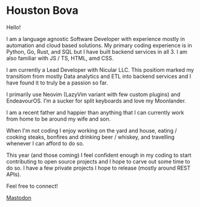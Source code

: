 # Houston Bova

Hello!

I am a language agnostic Software Developer with experience mostly in automation and cloud based solutions.
My primary coding experience is in Python, Go, Rust, and SQL but I have built backend services in all 3. 
I am also familiar with JS / TS, HTML, amd CSS.

I am currently a Lead Developer with Nicular LLC.
This positiom marked my transitiom from mostly Data analytics and ETL into backend services and I have found it to truly be a passion so far.

I primarily use Neovim (LazyVim variant with few custom plugins) and EndeavourOS.
I'm a sucker for split keyboards and love my Moonlander.

I am a recent father and happier than anything that I can currently work from home to be around my wife and son.

When I'm not coding I enjoy working on the yard and house, eating / cooking steaks, bonfires and drinking beer / whiskey, and travelling whenever I can afford to do so.

This year (and those coming) I feel confident enough in my coding to start contributing to open source projects and I hope to carve out some time to do so.
I have a few private projects I hope to release (mostly around REST APIs).

Feel free to connect!

<a rel="me" href="https://mastodon.social/@zethtren">Mastodon</a>
